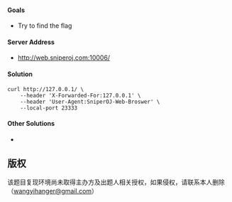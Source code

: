 #### Goals
 * Try to find the flag

#### Server Address
 * http://web.sniperoj.com:10006/

#### Solution
```
curl http://127.0.0.1/ \
    --header 'X-Forwarded-For:127.0.0.1' \
    --header 'User-Agent:SniperOJ-Web-Broswer' \
    --local-port 23333
```

#### Other Solutions
 * 
## 版权

该题目复现环境尚未取得主办方及出题人相关授权，如果侵权，请联系本人删除（wangyihanger@gmail.com）
